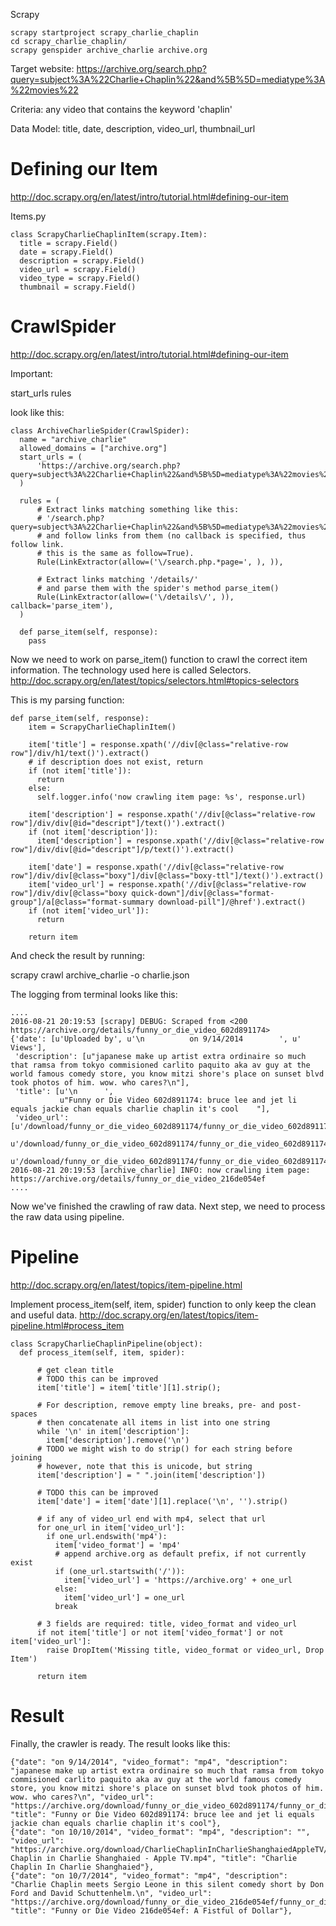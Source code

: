 Scrapy

    scrapy startproject scrapy_charlie_chaplin
    cd scrapy_charlie_chaplin/
    scrapy genspider archive_charlie archive.org

Target website: https://archive.org/search.php?query=subject%3A%22Charlie+Chaplin%22&and%5B%5D=mediatype%3A%22movies%22

Criteria: any video that contains the keyword 'chaplin'

Data Model: title, date, description, video_url, thumbnail_url

# Defining our Item
http://doc.scrapy.org/en/latest/intro/tutorial.html#defining-our-item

Items.py

    class ScrapyCharlieChaplinItem(scrapy.Item):
      title = scrapy.Field()
      date = scrapy.Field()
      description = scrapy.Field()
      video_url = scrapy.Field()
      video_type = scrapy.Field()
      thumbnail = scrapy.Field()

# CrawlSpider
http://doc.scrapy.org/en/latest/intro/tutorial.html#defining-our-item

Important:

start_urls
rules

look like this:

    class ArchiveCharlieSpider(CrawlSpider):
      name = "archive_charlie"
      allowed_domains = ["archive.org"]
      start_urls = (
          'https://archive.org/search.php?query=subject%3A%22Charlie+Chaplin%22&and%5B%5D=mediatype%3A%22movies%22',
      )

      rules = (
          # Extract links matching something like this:
          # '/search.php?query=subject%3A%22Charlie+Chaplin%22&and%5B%5D=mediatype%3A%22movies%22&page=2'
          # and follow links from them (no callback is specified, thus follow link.
          # this is the same as follow=True).
          Rule(LinkExtractor(allow=('\/search.php.*page=', ), )),

          # Extract links matching '/details/'
          # and parse them with the spider's method parse_item()
          Rule(LinkExtractor(allow=('\/details\/', )), callback='parse_item'),
      )

      def parse_item(self, response):
        pass

Now we need to work on parse_item() function to crawl the correct item information. The technology used here is called Selectors.
http://doc.scrapy.org/en/latest/topics/selectors.html#topics-selectors

This is my parsing function:

    def parse_item(self, response):
        item = ScrapyCharlieChaplinItem()

        item['title'] = response.xpath('//div[@class="relative-row row"]/div/h1/text()').extract()
        # if description does not exist, return
        if (not item['title']):
          return
        else:
          self.logger.info('now crawling item page: %s', response.url)

        item['description'] = response.xpath('//div[@class="relative-row row"]/div/div[@id="descript"]/text()').extract()
        if (not item['description']):
          item['description'] = response.xpath('//div[@class="relative-row row"]/div/div[@id="descript"]/p/text()').extract()

        item['date'] = response.xpath('//div[@class="relative-row row"]/div/div[@class="boxy"]/div[@class="boxy-ttl"]/text()').extract()
        item['video_url'] = response.xpath('//div[@class="relative-row row"]/div/div[@class="boxy quick-down"]/div[@class="format-group"]/a[@class="format-summary download-pill"]/@href').extract()
        if (not item['video_url']):
          return

        return item

And check the result by running:

  scrapy crawl archive_charlie -o charlie.json

The logging from terminal looks like this:

    ....
    2016-08-21 20:19:53 [scrapy] DEBUG: Scraped from <200 https://archive.org/details/funny_or_die_video_602d891174>
    {'date': [u'Uploaded by', u'\n          on 9/14/2014        ', u' Views'],
     'description': [u"japanese make up artist extra ordinaire so much that ramsa from tokyo commisioned carlito paquito aka av guy at the world famous comedy store, you know mitzi shore's place on sunset blvd took photos of him. wow. who cares?\n"],
     'title': [u'\n      ',
               u"Funny or Die Video 602d891174: bruce lee and jet li equals jackie chan equals charlie chaplin it's cool    "],
     'video_url': [u'/download/funny_or_die_video_602d891174/funny_or_die_video_602d891174.mp4',
                   u'/download/funny_or_die_video_602d891174/funny_or_die_video_602d891174.ogv',
                   u'/download/funny_or_die_video_602d891174/funny_or_die_video_602d891174_archive.torrent']}
    2016-08-21 20:19:53 [archive_charlie] INFO: now crawling item page: https://archive.org/details/funny_or_die_video_216de054ef
    ....

Now we've finished the crawling of raw data. Next step, we need to process the raw data using pipeline.

# Pipeline
http://doc.scrapy.org/en/latest/topics/item-pipeline.html

Implement process_item(self, item, spider) function to only keep the clean and useful data.
http://doc.scrapy.org/en/latest/topics/item-pipeline.html#process_item

    class ScrapyCharlieChaplinPipeline(object):
      def process_item(self, item, spider):

          # get clean title
          # TODO this can be improved
          item['title'] = item['title'][1].strip();

          # For description, remove empty line breaks, pre- and post-spaces
          # then concatenate all items in list into one string
          while '\n' in item['description']:
            item['description'].remove('\n')
          # TODO we might wish to do strip() for each string before joining
          # however, note that this is unicode, but string
          item['description'] = " ".join(item['description'])

          # TODO this can be improved
          item['date'] = item['date'][1].replace('\n', '').strip()

          # if any of video_url end with mp4, select that url
          for one_url in item['video_url']:
            if one_url.endswith('mp4'):
              item['video_format'] = 'mp4'
              # append archive.org as default prefix, if not currently exist
              if (one_url.startswith('/')):
                item['video_url'] = 'https://archive.org' + one_url
              else:
                item['video_url'] = one_url
              break

          # 3 fields are required: title, video_format and video_url
          if not item['title'] or not item['video_format'] or not item['video_url']:
            raise DropItem('Missing title, video_format or video_url, Drop Item')

          return item

# Result

Finally, the crawler is ready. The result looks like this:

    {"date": "on 9/14/2014", "video_format": "mp4", "description": "japanese make up artist extra ordinaire so much that ramsa from tokyo commisioned carlito paquito aka av guy at the world famous comedy store, you know mitzi shore's place on sunset blvd took photos of him. wow. who cares?\n", "video_url": "https://archive.org/download/funny_or_die_video_602d891174/funny_or_die_video_602d891174.mp4", "title": "Funny or Die Video 602d891174: bruce lee and jet li equals jackie chan equals charlie chaplin it's cool"},
    {"date": "on 10/10/2014", "video_format": "mp4", "description": "", "video_url": "https://archive.org/download/CharlieChaplinInCharlieShanghaiedAppleTV/Charlie Chaplin in Charlie Shanghaied - Apple TV.mp4", "title": "Charlie Chaplin In Charlie Shanghaied"},
    {"date": "on 10/7/2014", "video_format": "mp4", "description": "Charlie Chaplin meets Sergio Leone in this silent comedy short by Don Ford and David Schuttenhelm.\n", "video_url": "https://archive.org/download/funny_or_die_video_216de054ef/funny_or_die_video_216de054ef.mp4", "title": "Funny or Die Video 216de054ef: A Fistful of Dollar"},

